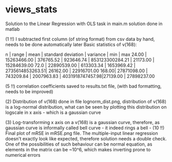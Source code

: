 # views_stats

Solution to the Linear Regression with OLS task in main.m
solution done in matlab

(1 !!) I subtracted first column (of string format) from csv data by hand, needs to be done automatically later
    Basic statistics of v(168):
    
  n     | range       | mean      | standard deviation  | variance        | min      |  max
  24.00 | 15263466.00 | 376765.52 | 923646.74           | 853123300284.21 | 21173.00 | 15284639.00
  72.0  | 22890539.00 | 613303.34 | 1653969.42          | 2735614853263.51| 26162.00 | 22916701.00
  168.00| 27871098.00 | 743209.84 | 2007963.83          | 4031918747457.98|27139.00  | 27898237.00
  
(5 !!) correlation coefficients saved to results.txt file, (with bad formatting, needs to be improved)
  
(2)	Distribution of v(168) done in file lognorm_dist.png, distribution of v(168) is a log-normal distribution, what can be seen by plotting
	this distribution on logscale in x axis - which is a gaussian curve
	
(3) Log-transforming x axis on a v(168) is a gaussian curve, therefore, as gaussian curve is informally called bell curve 
	- it indeed rings a bell
	- 
(10 !!) Final plot of mRSE in mRSE.png file. The multiple-input linear regression doesn't exactly look like expected,
	 therefore solution needs a double check. One of the possibilities of such behaviour can be normal equation,
	as elements in the matrix can be ~10^6, which makes inverting prone to numerical errors 
    

